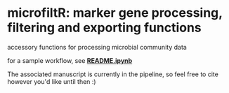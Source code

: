 # microfiltR: marker gene processing, filtering and exporting functions
accessory functions for processing microbial community data


for a sample workflow, see __[README.ipynb](https://github.com/itsmisterbrown/marker_gene_processing_scrips/blob/master/README.ipynb)__


The associated manuscript is currently in the pipeline, so feel free to cite however you'd like until then :)

